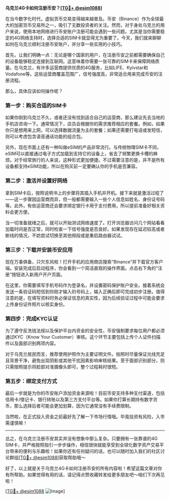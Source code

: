 **乌克兰4G卡如何注册币安？[[TG💪+ @esim1088](https://t.me/s/esim1088)]**

在当今数字化时代，虚拟货币交易变得越来越普及。币安（Binance）作为全球最大的加密货币交易所之一，吸引了无数投资者的关注。然而，对于身处乌克兰的用户来说，使用本地网络进行币安账户注册可能会遇到一些问题。尤其是当你需要稳定的4G网络支持时，选择合适的SIM卡就显得尤为重要了。今天，我们就来聊聊如何在乌克兰顺利注册币安账户，并分享一些实用的小技巧。

首先，让我们明确一点：无论是哪个国家的用户，在注册币安之前都需要确保自己的设备能够稳定连接到互联网。这意味着你需要一张可靠的SIM卡来保障网络质量。在乌克兰，有许多运营商提供优质的4G服务，比如LIFE、Kyivstar和Vodafone等。这些运营商覆盖范围广，信号强度高，非常适合用来完成币安的注册流程。

那么，具体应该如何操作呢？

### 第一步：购买合适的SIM卡

如果你刚到乌克兰不久，或者还没有找到适合自己的运营商，那么建议先去当地的手机店咨询一下。通常情况下，店员会根据你的需求推荐相应的套餐。例如，如果你只是想用来上网，可以选择数据流量为主的套餐；如果还需要打电话或发短信，则可以考虑包含语音通话功能的组合包。

另外，现在市面上还有一种叫做eSIM的产品非常流行。与传统物理SIM卡不同，eSIM可以直接通过电子方式加载到支持它的设备上，省去了频繁更换卡槽的麻烦。对于经常旅行的人来说，这种形式更加便捷。不过需要注意的是，并不是所有设备都支持eSIM功能，所以在购买前一定要确认你的手机是否兼容。

### 第二步：激活并设置好网络

拿到SIM卡后，按照说明书上的步骤将其插入手机并开机。接下来就是激活过程了——这一步骤因运营商而异，但一般都需要输入一些个人信息如姓名、身份证号码等。此外，有些运营商还会要求绑定银行卡用于支付费用，所以提前准备好相关资料会更方便。

当一切准备就绪之后，就可以开始测试网络速度了。打开浏览器访问几个网站看看加载时间是否正常，同时检查一下信号强度是否良好。如果发现存在延迟较高或者断线的情况，不妨尝试切换至其他频段或是重启路由器试试。

### 第三步：下载并安装币安应用

现在万事俱备，只欠东风啦！打开手机的应用商店搜索“Binance”并下载官方客户端。安装完成后启动程序，你会看到一个简洁直观的操作界面。点击右下角的“注册”按钮进入新用户开户页面。

在这里，你需要填写手机号码作为登录名，并设置密码保护账户安全。接着系统会发送一条验证码短信到你刚才输入的号码上，输入正确后即可完成初步注册。值得注意的是，在填写资料时务必保证信息的真实性，因为后续验证过程中可能会要求上传身份证件照片以核实身份。

### 第四步：完成KYC认证

为了遵守反洗钱法规以及保护平台内资金的安全性，币安强制要求每位用户都必须通过KYC（Know Your Customer）审核。这个环节主要包括上传个人证件扫描件以及面部识别两项内容。

对于乌克兰居民而言，推荐使用护照作为主要证明文件。拍照时尽量保证光线充足且背景干净，避免出现阴影或其他干扰因素影响审核结果。至于面部识别部分，则只需按照提示将脸部对准摄像头即可，整个过程耗时很短。

### 第五步：绑定支付方式

最后一步就是为你的币安账户添加资金来源啦！目前币安支持多种支付渠道，包括信用卡/借记卡、银行转账以及第三方支付平台等。如果你打算长期持有数字货币，那么选择后者可能会更加划算，因为它通常没有手续费限制。

当然啦，在正式投入资金之前最好先了解一下市场行情哦。毕竟投资有风险，入市需谨慎嘛！

---

总之，在乌克兰注册币安其实并没有想象中那么复杂。只要拥有一张靠谱的4G SIM卡，并严格按照指引一步步操作，相信很快就能享受到全球化数字资产交易平台带来的便利与乐趣啦！如果你还有任何疑问的话，也可以随时加入我们的社区讨论群组[[TG💪+ @esim1088](https://t.me/s/esim1088)]获取帮助哦～

好了，以上就是关于乌克兰4G卡如何注册币安的所有内容啦！希望这篇文章对你有所帮助。如果觉得有用的话，请记得点赞收藏转发给更多朋友吧～咱们下次再见啦！

[[TG💪+ @esim1088](https://t.me/s/esim1088) ![Image](https://i.postimg.cc/4NQfJmqS/Snipaste-2025-05-13-00-14-12.png)]